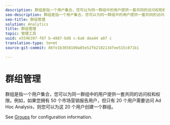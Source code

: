 ```yaml
---
description: 群组是指一个用户集合，您可以为同一群组中的用户提供一套共同的访问权和权限。例如，如果您拥有 50 个市场营销报告用户，但只有 20 个用户需要访问 Ad Hoc Analysis，则您可以为这 20 个用户创建一个群组。
seo-description: 群组是指一个用户集合，您可以为同一群组中的用户提供一套共同的访问权和权限。例如，如果您拥有 50 个市场营销报告用户，但只有 20 个用户需要访问 Ad Hoc Analysis，则您可以为这 20 个用户创建一个群组。
seo-title: 群组管理
solution: Analytics
title: 群组管理
topic: 管理工具
uuid: e5596397-f07 b-4887-bd8 c-6a6 dea44 a07 c
translation-type: tm+mt
source-git-commit: 86fe1b3650100a05e52fb2102134fee515c871b1

---
```



# 群组管理

群组是指一个用户集合，您可以为同一群组中的用户提供一套共同的访问权和权限。例如，如果您拥有 50 个市场营销报告用户，但只有 20 个用户需要访问 Ad Hoc Analysis，则您可以为这 20 个用户创建一个群组。

See [Groups](../../admin/user-management2/c-user-groups/groups.md#concept_6C565553DCE3417C909234B2F044A02F) for configuration information.
